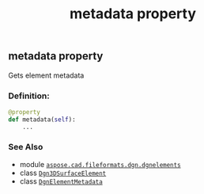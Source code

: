 ﻿---
title: metadata property
second_title: Aspose.CAD for Python via .NET API References
description: 
type: docs
weight: 100
url: /python-net/aspose.cad.fileformats.dgn.dgnelements/dgn3dsurfaceelement/metadata/
is_root: false
---

## metadata property


Gets element metadata
### Definition:
```python
@property
def metadata(self):
    ...
```

### See Also
* module [`aspose.cad.fileformats.dgn.dgnelements`](../../)
* class [`Dgn3DSurfaceElement`](/cad/python-net/aspose.cad.fileformats.dgn.dgnelements/dgn3dsurfaceelement)
* class [`DgnElementMetadata`](/cad/python-net/aspose.cad.fileformats.dgn/dgnelementmetadata)
